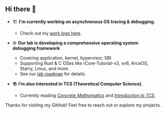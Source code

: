 ## Hi there 👋

<!--
**chenzhiy2001/chenzhiy2001** is a ✨ _special_ ✨ repository because its `README.md` (this file) appears on your GitHub profile.

Here are some ideas to get you started:

- 🔭 I’m currently working on ...
- 🌱 I’m currently learning ...
- 👯 I’m looking to collaborate on ...
- 🤔 I’m looking for help with ...
- 💬 Ask me about ...
- 📫 How to reach me: ...
- 😄 Pronouns: ...
- ⚡ Fun fact: ...
-->

- 🏗️ **I'm currently working on asynchronous OS tracing & debugging.**  
  - Check out my [work logs here](https://github.com/chenzhiy2001/os-tracing/discussions).

- ⚙️ **Our lab is developing a comprehensive operating system debugging framework**
  - Covering application, kernel, hypervisor, SBI
  - Supporting Rust & C OSes like rCore-Tutorial-v3, xv6, ArceOS, Starry, Linux, and more.  
  - See our [lab roadmap](https://github.com/chenzhiy2001/os-tracing/discussions/3) for details.

- 📚 **I’m also interested in TCS (Theoretical Computer Science).**  
  - Currently reading [*Concrete Mathematics*](https://www-cs-faculty.stanford.edu/~knuth/gkp.html) and [*Introduction to TCS*](https://introtcs.org/public/index.html).

Thanks for visiting my GitHub! Feel free to reach out or explore my projects.
